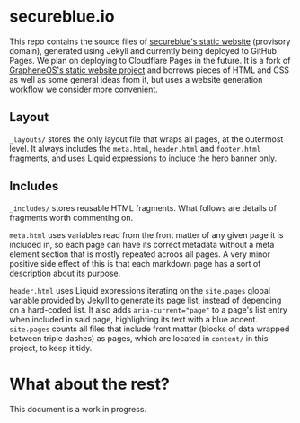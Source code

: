 # secureblue.io

This repo contains the source files of [secureblue's static website](https://esselownitro.github.io) (provisory domain), generated using Jekyll and currently being deployed to GitHub Pages. We plan on deploying to Cloudflare Pages in the future. It is a fork of [GrapheneOS's static website project](https://github.com/GrapheneOS/grapheneos.org) and borrows pieces of HTML and CSS as well as some general ideas from it, but uses a website generation workflow we consider more convenient.

## Layout

`_layouts/` stores the only layout file that wraps all pages, at the outermost level. It always includes the `meta.html`, `header.html` and `footer.html` fragments, and uses Liquid expressions to include the hero banner only.

## Includes

`_includes/` stores reusable HTML fragments. What follows are details of fragments worth commenting on.

`meta.html` uses variables read from the front matter of any given page it is included in, so each page can have its correct metadata without a meta element section that is mostly repeated acroos all pages. A very minor positive side effect of this is that each markdown page has a sort of description about its purpose.

`header.html` uses Liquid expressions iterating on the `site.pages` global variable provided by Jekyll to generate its page list, instead of depending on a hard-coded list. It also adds `aria-current="page"` to a page's list entry when included in said page, highlighting its text with a blue accent. `site.pages` counts all files that include front matter (blocks of data wrapped between triple dashes) as pages, which are located in `content/` in this project, to keep it tidy.

# What about the rest?

This document is a work in progress.
